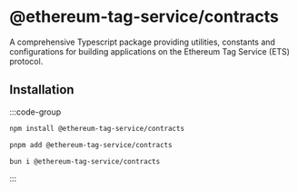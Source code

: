 # @ethereum-tag-service/contracts

A comprehensive Typescript package providing utilities, constants and configurations for building applications on the Ethereum Tag Service (ETS) protocol.

## Installation

  :::code-group

  ```bash [npm]
  npm install @ethereum-tag-service/contracts
  ```

  ```bash [pnpm]
  pnpm add @ethereum-tag-service/contracts
  ```

  ```bash [bun]
  bun i @ethereum-tag-service/contracts
  ```

  :::
